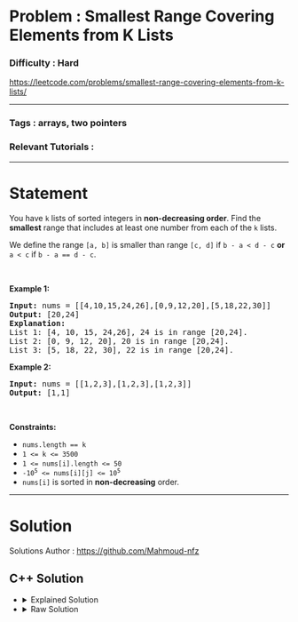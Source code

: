 # Problem : Smallest Range Covering Elements from K Lists

### Difficulty : **Hard**

https://leetcode.com/problems/smallest-range-covering-elements-from-k-lists/

---

### Tags : **arrays, two pointers**

### Relevant Tutorials :



---

# Statement

<p>You have <code>k</code> lists of sorted integers in <strong>non-decreasing&nbsp;order</strong>. Find the <b>smallest</b> range that includes at least one number from each of the <code>k</code> lists.</p>

<p>We define the range <code>[a, b]</code> is smaller than range <code>[c, d]</code> if <code>b - a &lt; d - c</code> <strong>or</strong> <code>a &lt; c</code> if <code>b - a == d - c</code>.</p>

<p>&nbsp;</p>
<p><strong class="example">Example 1:</strong></p>

<pre><strong>Input:</strong> nums = [[4,10,15,24,26],[0,9,12,20],[5,18,22,30]]
<strong>Output:</strong> [20,24]
<strong>Explanation: </strong>
List 1: [4, 10, 15, 24,26], 24 is in range [20,24].
List 2: [0, 9, 12, 20], 20 is in range [20,24].
List 3: [5, 18, 22, 30], 22 is in range [20,24].
</pre>

<p><strong class="example">Example 2:</strong></p>

<pre><strong>Input:</strong> nums = [[1,2,3],[1,2,3],[1,2,3]]
<strong>Output:</strong> [1,1]
</pre>

<p>&nbsp;</p>
<p><strong>Constraints:</strong></p>

<ul>
	<li><code>nums.length == k</code></li>
	<li><code>1 &lt;= k &lt;= 3500</code></li>
	<li><code>1 &lt;= nums[i].length &lt;= 50</code></li>
	<li><code>-10<sup>5</sup> &lt;= nums[i][j] &lt;= 10<sup>5</sup></code></li>
	<li><code>nums[i]</code>&nbsp;is sorted in <strong>non-decreasing</strong> order.</li>
</ul>


---

# Solution 

Solutions Author : https://github.com/Mahmoud-nfz

## C++ Solution

<ul>
<li>

<details>
    <summary>Explained Solution</summary>

```cpp
class Solution {
public:
    vector<int> smallestRange(vector<vector<int>>& nums) {
        int n = nums.size();
        // Pair of value, list index, and index within the list
        // This will keep track of the biggest element of each array that is present in our chosen set
        // pair<element,pair<array number, index in array> 
        set<pair<int, pair<int, int>>> curr;

        // Initialize the set with the first element from each list
        for (int i = 0; i < n; i++) {
            curr.insert(make_pair(nums[i][0], make_pair(i, 0)));
        }

        int shortest = 1e9;
        int l = 1e6, r = -1e6;

        // Continue updating the range until the end of any list is reached
        while (true) {
            int x = curr.begin()->first, y = curr.rbegin()->first;

            // Update the range if the current range is smaller
            if (y - x < shortest) {
                shortest = y - x;
                r = y;
                l = x;
            }

            int i = curr.begin()->second.first, j = curr.begin()->second.second;
            j++;

            // Move to the next element in the list with the smallest value
            if (j < nums[i].size()) {
                curr.erase(curr.begin());
                curr.insert(make_pair(nums[i][j], make_pair(i, j)));
            } else {
                // Break the loop if the end of any list is reached
                break;
            }
        }

        // Check the range one more time before returning
        int x = curr.begin()->first, y = curr.rbegin()->first;
        if (y - x < shortest) {
            shortest = y - x;
            r = y;
            l = x;
        }

        // Return the smallest range as a vector
        vector<int> ans;
        ans.push_back(l);
        ans.push_back(r);
        return ans;
    }
};

```
</details>
</li>

<li>
<details>
    <summary>Raw Solution</summary>

```cpp
class Solution {
public:
    vector<int> smallestRange(vector<vector<int>>& nums) {
        int n = nums.size();
        set<pair<int, pair<int, int>>> curr;
        for (int i = 0; i < n; i++) {
            curr.insert(make_pair(nums[i][0], make_pair(i, 0)));
        }
        int shortest = 1e9;
        int l = 1e6, r = -1e6;
        while (true) {
            int x = curr.begin()->first, y = curr.rbegin()->first;
            if (y - x < shortest) {
                shortest = y - x;
                r = y;
                l = x;
            }
            int i = curr.begin()->second.first, j = curr.begin()->second.second;
            j++;
            if (j < nums[i].size()) {
                curr.erase(curr.begin());
                curr.insert(make_pair(nums[i][j], make_pair(i, j)));
            } else {
                break;
            }
        }
        int x = curr.begin()->first, y = curr.rbegin()->first;
        if (y - x < shortest) {
            shortest = y - x;
            r = y;
            l = x;
        }
        vector<int> ans;
        ans.push_back(l);
        ans.push_back(r);
        return ans;
    }
};
```
</details>
</li>
</ul>
